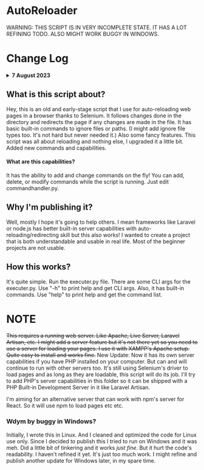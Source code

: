 # AutoReloader
 WARNING: THIS SCRIPT IS IN VERY INCOMPLETE STATE. IT HAS A LOT REFINING TODO. ALSO MIGHT WORK BUGGY IN WINDOWS. 

# Change Log
<details>
 <summary><b>7 August 2023</b></summary>
 <br>
With the last update now it has server capabilities thanks to PHP's built-in server. Also, the code is more readable now and did some error handling. Cleaned unnecessary imports. I will try to make it look better. <br> It might be much more buggy than it was before in Windows because I didn't test any of these features if they work on Windows so if you encounter any bugs please report them.
</details>

 
 ## What is this script about? 
Hey, this is an old and early-stage script that I use for auto-reloading web pages in a browser thanks to Selenium. It follows changes done in the directory and redirects the page if any changes are made in the file. It has basic built-in commands to ignore files or paths. (I might add ignore file types too. It's not hard but never needed it.) Also some fancy features. This script was all about reloading and nothing else, I upgraded it a little bit. Added new commands and capabilities.
 #### What are this capabilities? 
It has the ability to add and change commands on the fly! You can add, delete, or modify commands while the script is running. Just edit commandhandler.py.

 ## Why I'm publishing it?
Well, mostly I hope it's going to help others. I mean frameworks like Laravel or node.js has better built-in server capabilities with auto-reloading/redirecting skill but this also works! I wanted to create a project that is both understandable and usable in real life. Most of the beginner projects are not usable.

 ## How this works? 
It's quite simple. Run the executer.py file. There are some CLI args for the executer.py. Use "-h" to print help and get CLI args. Also, it has built-in commands. Use "help" to print help and get the command list.

# **NOTE**
~~This requires a running web server. Like Apache, Live Server, Laravel Artisan, etc. I might add a server feature but it's not there yet so you need to use a server for loading your pages. I use it with XAMPP's Apache setup. Quite easy to install and works fine.~~ New Update: Now it has its own server capabilities if you have PHP installed on your computer. But can and will continue to run with other servers too. It's still using Selenium's driver to load pages and as long as they are loadable, this script will do its job. I'll try to add PHP's server capabilities in this folder so it can be shipped with a PHP Built-in Development Server in it like Laravel Artisan.

I'm aiming for an alternative server that can work with npm's server for React. So it will use npm to load pages etc etc. 

 ### Wdym by buggy in Windows?
Initially, I wrote this in Linux. And I cleaned and optimized the code for Linux use only. Since I decided to publish this I tried to run on Windows and it was meh. Did a little bit of tinkering and it works *just fine*. But it hurt the code's readability. I haven't refined it yet. It's just too much work. I might refine and publish another update for Windows later, in my spare time.

